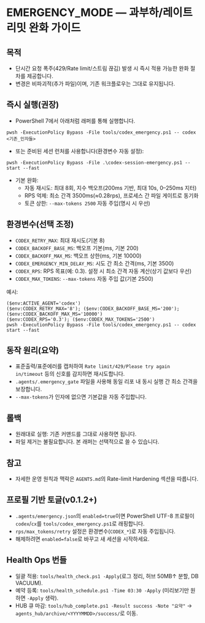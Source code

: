 # EMERGENCY_MODE — 과부하/레이트리밋 완화 가이드

## 목적
- 단시간 요청 폭주(429/Rate limit/스트림 끊김) 발생 시 즉시 적용 가능한 완화 절차를 제공합니다.
- 변경은 비파괴적(추가 파일)이며, 기존 워크플로우는 그대로 유지됩니다.

## 즉시 실행(권장)
- PowerShell 7에서 아래처럼 래퍼를 통해 실행합니다.

```
pwsh -ExecutionPolicy Bypass -File tools/codex_emergency.ps1 -- codex <기존_인자들>
```

- 또는 준비된 세션 런처를 사용합니다(환경변수 자동 설정):

```
pwsh -ExecutionPolicy Bypass -File .\codex-session-emergency.ps1 -- start --fast
```

- 기본 완화:
  - 자동 재시도: 최대 8회, 지수 백오프(200ms 기반, 최대 10s, 0–250ms 지터)
  - RPS 억제: 최소 간격 3500ms(≈0.28rps), 프로세스 간 파일 게이트로 동기화
  - 토큰 상한: `--max-tokens 2500` 자동 주입(명시 시 우선)

## 환경변수(선택 조정)
- `CODEX_RETRY_MAX`: 최대 재시도(기본 8)
- `CODEX_BACKOFF_BASE_MS`: 백오프 기본(ms, 기본 200)
- `CODEX_BACKOFF_MAX_MS`: 백오프 상한(ms, 기본 10000)
- `CODEX_EMERGENCY_MIN_DELAY_MS`: 시도 간 최소 간격(ms, 기본 3500)
- `CODEX_RPS`: RPS 목표(예: 0.3). 설정 시 최소 간격 자동 계산(상기 값보다 우선)
- `CODEX_MAX_TOKENS`: `--max-tokens` 자동 주입 값(기본 2500)

예시:
```
($env:ACTIVE_AGENT='codex')
($env:CODEX_RETRY_MAX='8'); ($env:CODEX_BACKOFF_BASE_MS='200'); ($env:CODEX_BACKOFF_MAX_MS='10000')
($env:CODEX_RPS='0.3'); ($env:CODEX_MAX_TOKENS='2500')
pwsh -ExecutionPolicy Bypass -File tools/codex_emergency.ps1 -- codex start --fast
```

## 동작 원리(요약)
- 표준출력/표준에러를 캡처하여 `Rate limit/429/Please try again in/timeout` 등의 신호를 감지하면 재시도합니다.
- `.agents/.emergency_gate` 파일을 사용해 동일 리포 내 동시 실행 간 최소 간격을 보장합니다.
- `--max-tokens`가 인자에 없으면 기본값을 자동 주입합니다.

## 롤백
- 원래대로 실행: 기존 커맨드를 그대로 사용하면 됩니다.
- 파일 제거는 불필요합니다. 본 래퍼는 선택적으로 쓸 수 있습니다.

## 참고
- 자세한 운영 원칙과 맥락은 `AGENTS.md`의 Rate-limit Hardening 섹션을 따릅니다.

## 프로필 기반 토글(v0.1.2+)
- `.agents/emergency.json`의 `enabled=true`이면 PowerShell UTF-8 프로필이 `codex`/`cx`를 `tools/codex_emergency.ps1`로 래핑합니다.
- `rps/max_tokens/retry` 설정은 환경변수(`CODEX_*`)로 자동 주입됩니다.
- 해제하려면 `enabled=false`로 바꾸고 새 세션을 시작하세요.

## Health Ops 번들
- 일괄 적용: `tools/health_check.ps1 -Apply`(로그 정리, 허브 50MB↑ 분할, DB VACUUM).
- 예약 등록: `tools/health_schedule.ps1 -Time 03:30 -Apply` (미리보기만 원하면 `-Apply` 생략).
- HUB 큐 마감: `tools/hub_complete.ps1 -Result success -Note "요약"` → `agents_hub/archive/<YYYYMMDD>/success/`로 이동.
